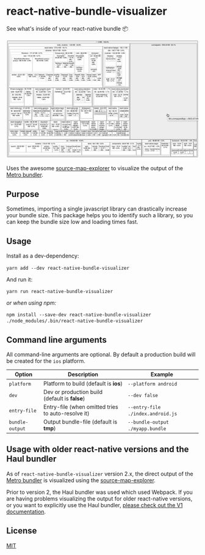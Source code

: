 # react-native-bundle-visualizer

See what's inside of your react-native bundle 📦

![bundle-visualizer-animation](./react-native-bundle-visualizer2.gif)

Uses the awesome [source-map-explorer](https://github.com/danvk/source-map-explorer) to visualize the output of the [Metro bundler](https://github.com/facebook/metro).

## Purpose

Sometimes, importing a single javascript library can drastically increase your bundle size. This package helps you to identify such a library, so you can keep the bundle size low and loading times fast.

## Usage

Install as a dev-dependency:

`yarn add --dev react-native-bundle-visualizer`
	
And run it:

	yarn run react-native-bundle-visualizer

*or when using npm:*

	npm install --save-dev react-native-bundle-visualizer
	./node_modules/.bin/react-native-bundle-visualizer


## Command line arguments

All command-line arguments are optional. By default a production build will be created for the `ios` platform.

| Option          | Description                                        | Example                           |
| --------------- | -------------------------------------------------- | --------------------------------- |
| `platform`      | Platform to build (default is **ios**)             | `--platform android`              |
| `dev`           | Dev or production build (default is **false**)     | `--dev false`                     |
| `entry-file`    | Entry-file (when omitted tries to auto-resolve it) | `--entry-file ./index.android.js` |
| `bundle-output` | Output bundle-file (default is **tmp**)            | `--bundle-output ./myapp.bundle`  |




## Usage with older react-native versions and the Haul bundler

As of `react-native-bundle-visualizer` version 2.x, the direct output of the [Metro bundler](https://github.com/facebook/metro) is visualized using the [source-map-explorer](https://github.com/danvk/source-map-explorer).

Prior to version 2, the Haul bundler was used which used Webpack. If you are having problems visualizing the output for older react-native versions, or you want to explicitly use the Haul bundler, [please check out the V1 documentation](./README_v1.md).


## License

[MIT](./LICENSE.txt)

